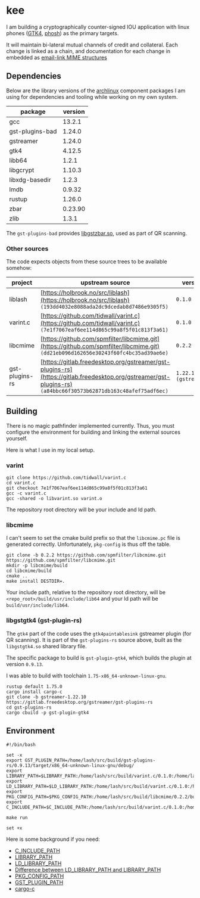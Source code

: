 # kee

I am building a cryptographically counter-signed IOU application with linux phones ([GTK4](https://www.gtk.org/), [phosh](https://phosh.mobi/)) as the primary targets.

It will maintain bi-lateral mutual channels of credit and collateral. Each change is linked as a chain, and documentation for each change in embedded as [email-link MIME structures](https://datatracker.ietf.org/doc/html/rfc2049)


## Dependencies

Below are the library versions of the [archlinux](https://archlinux.org/) component packages I am using for dependencies and tooling while working on my own system.

| package | version |
|---|---|
| gcc | 13.2.1 |
| gst-plugins-bad  | 1.24.0 |
| gstreamer | 1.24.0 |
| gtk4 | 4.12.5 |
| libb64 | 1.2.1 |
| libgcrypt | 1.10.3 |
| libxdg-basedir | 1.2.3 |
| lmdb | 0.9.32 |
| rustup | 1.26.0 |
| zbar | 0.23.90 |
| zlib | 1.3.1 |

The `gst-plugins-bad` provides [libgstzbar.so](https://gstreamer.freedesktop.org/documentation/zbar/index.html?gi-language=c#zbar-page), used as part of QR scanning.


### Other sources

The code expects objects from these source trees to be available somehow:

|project | upstream source | version | tar.gz sha256 |
|---|---|---|---|
| liblash | [https://holbrook.no/src/liblash](https://holbrook.no/src/liblash) `(193dd4032e8088ada2dc9dcedab8d7486e9305f5)` | `0.1.0` | `333cdf49bb7e9f44b37e5bc9f594a01e4b3b8ecb3fcd3d9ffec3ea6dcdeaec7b` |
| varint.c | [https://github.com/tidwall/varint.c](https://github.com/tidwall/varint.c) `(7e1f7067eaf6ee114d865c99a8f5f01c813f3a61)` | `0.1.0` | `e33f83a8cd965827554c134bcb607990c04c0097cd57e49ae8c343c6d311826f` |
| libcmime | [https://github.com/spmfilter/libcmime.git](https://github.com/spmfilter/libcmime.git) `(dd21eb096d162656e30243f60fc4bc35ad39ae6e)` | `0.2.2` | `18a8d46ebec575a79212acc2dc6af7fd7bdeba3a9b85a70677ed0b7785c5c04e` |
| gst-plugins-rs | [https://gitlab.freedesktop.org/gstreamer/gst-plugins-rs](https://gitlab.freedesktop.org/gstreamer/gst-plugins-rs) `(a84bbc66f30573b62871db163c48afef75adf6ec)` | `1.22.10 (gstreamer)` | `691d5d52f59ec6322a2f6ddc1039ef47c9ac5e6328e2df1ef920629b46c659df` |


## Building

There is no magic pathfinder implemented currently. Thus, you must configure the environment for building and linking the external sources yourself.

Here is what I use in my local setup.


### varint

```
git clone https://github.com/tidwall/varint.c
cd varint.c
git checkout 7e1f7067eaf6ee114d865c99a8f5f01c813f3a61
gcc -c varint.c
gcc -shared -o libvarint.so varint.o
``` 

The repository root directory will be your include and ld path.


### libcmime

I can't seem to set the cmake build prefix so that the `libcmime.pc` file is generated correctly. Unfortunately, `pkg-config` is thus off the table.

```
git clone -b 0.2.2 https://github.com/spmfilter/libcmime.git
https://github.com/spmfilter/libcmime.git
mkdir -p libcmime/build
cd libcmime/build
cmake ..
make install DESTDIR=.
```

Your include path, relative to the repository root directory, will be `<repo_root>/build/usr/include/lib64` and your ld path will be `build/usr/include/lib64`.


### libgstgtk4 (gst-plugin-rs)

The `gtk4` part of the code uses the `gtk4paintablesink` gstreamer plugin (for QR scanning). It is part of the `gst-plugins-rs` source above, built as the `libgstgtk4.so` shared library file.

The specific package to build is `gst-plugin-gtk4`, which builds the plugin at version `0.9.13`.

I was able to build with toolchain `1.75-x86_64-unknown-linux-gnu`.

```
rustup default 1.75.0
cargo install cargo-c
git clone -b gstreamer-1.22.10 https://gitlab.freedesktop.org/gstreamer/gst-plugins-rs
cd gst-plugins-rs
cargo cbuild -p gst-plugin-gtk4
```


## Environment 

```
#!/bin/bash

set -x
export GST_PLUGIN_PATH=/home/lash/src/build/gst-plugins-rs/0.9.13/target/x86_64-unknown-linux-gnu/debug/
export LIBRARY_PATH=$LIBRARY_PATH:/home/lash/src/build/varint.c/0.1.0:/home/lash/src/build/libcmime/0.2.2/build/usr/local/lib64
export LD_LIBRARY_PATH=$LD_LIBRARY_PATH:/home/lash/src/build/varint.c/0.1.0:/home/lash/src/build/libcmime/0.2.2/build/usr/local/lib64
export PKG_CONFIG_PATH=$PKG_CONFIG_PATH:/home/lash/src/build/libcmime/0.2.2/build/usr/local/lib64/pkgconfig
export C_INCLUDE_PATH=$C_INCLUDE_PATH:/home/lash/src/build/varint.c/0.1.0:/home/lash/src/build/libcmime/0.2.2/build/usr/local/include

make run

set +x
```

Here is some background if you need:

* [C_INCLUDE_PATH](https://gcc.gnu.org/onlinedocs/cpp/Environment-Variables.html)
* [LIBRARY_PATH](https://gcc.gnu.org/onlinedocs/gcc/Environment-Variables.html#index-LIBRARY_005fPATH)
* [LD_LIBRARY_PATH](https://www.man7.org/linux/man-pages/man8/ld.so.8.html#ENVIRONMENT)
* [Difference between LD_LIBRARY_PATH and LIBRARY_PATH](https://www.baeldung.com/linux/library_path-vs-ld_library_path)
* [PKG_CONFIG_PATH](https://man.archlinux.org/man/pkgconf.1.en#ENVIRONMENT)
* [GST_PLUGIN_PATH](https://gstreamer.freedesktop.org/documentation/gstreamer/running.html?gi-language=c)
* [cargo-c](https://github.com/lu-zero/cargo-c)
